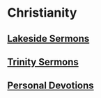 # Christianity

## [Lakeside Sermons](lakesidesermon.html)

## [Trinity Sermons](trinitysermon.html)

## [Personal Devotions](devotions.html)
